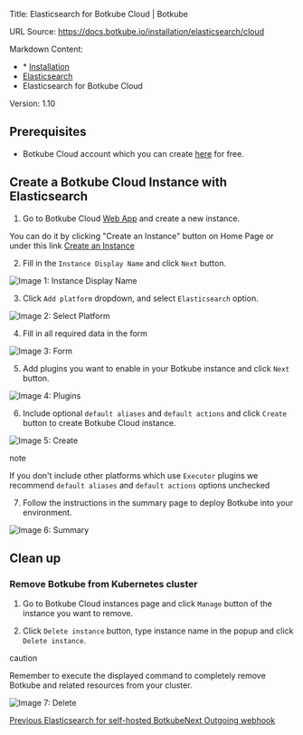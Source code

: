 Title: Elasticsearch for Botkube Cloud | Botkube

URL Source: https://docs.botkube.io/installation/elasticsearch/cloud

Markdown Content:
*   [](https://docs.botkube.io/) * [Installation](https://docs.botkube.io/)
*   [Elasticsearch](https://docs.botkube.io/installation/elasticsearch/)
*   Elasticsearch for Botkube Cloud

Version: 1.10

Prerequisites[​](#prerequisites"DirectlinktoPrerequisites")
---------------------------------------------------------------

*   Botkube Cloud account which you can create [here](https://app.botkube.io/) for free.

Create a Botkube Cloud Instance with Elasticsearch[​](#create-a-botkube-cloud-instance-with-elasticsearch"DirectlinktoCreateaBotkubeCloudInstancewithElasticsearch")
------------------------------------------------------------------------------------------------------------------------------------------------------------------------------

1.  Go to Botkube Cloud [Web App](https://app.botkube.io/) and create a new instance.

You can do it by clicking "Create an Instance" button on Home Page or under this link [Create an Instance](https://app.botkube.io/instances/add)

2.  Fill in the `Instance Display Name` and click `Next` button.

![Image 1: Instance Display Name](https://docs.botkube.io/assets/images/els_instance_display_name-b35605d19eef1ecc93de54d6eefacae5.png)

3.  Click `Add platform` dropdown, and select `Elasticsearch` option.

![Image 2: Select Platform](https://docs.botkube.io/assets/images/els_platform_select-aac36ca4e34549bef88cc00b3603f4ac.png)

4.  Fill in all required data in the form

![Image 3: Form](https://docs.botkube.io/assets/images/els_form-940490b8840d8a700b57b3a803249bd9.png)

5.  Add plugins you want to enable in your Botkube instance and click `Next` button.

![Image 4: Plugins](https://docs.botkube.io/assets/images/els_add_plugins-dbf20e334cdca6198e7d9b0f8c68847f.png)

6.  Include optional `default aliases` and `default actions` and click `Create` button to create Botkube Cloud instance.

![Image 5: Create](https://docs.botkube.io/assets/images/els_create-4b637edb5bec18e1e53cf632d8bc6087.png)

note

If you don't include other platforms which use `Executor` plugins we recommend `default aliases` and `default actions` options unchecked

7.  Follow the instructions in the summary page to deploy Botkube into your environment.

![Image 6: Summary](https://docs.botkube.io/assets/images/els_summary-bfdc3ff0af6735b41a17d7219fd6b6f0.png)


Clean up[​](#clean-up"DirectlinktoCleanup")
------------------------------------------------

### Remove Botkube from Kubernetes cluster[​](#remove-botkube-from-kubernetes-cluster"DirectlinktoRemoveBotkubefromKubernetescluster")

1.  Go to Botkube Cloud instances page and click `Manage` button of the instance you want to remove.

2.  Click `Delete instance` button, type instance name in the popup and click `Delete instance`.

caution

Remember to execute the displayed command to completely remove Botkube and related resources from your cluster.

![Image 7: Delete](https://docs.botkube.io/assets/images/els_instance_delete-27fe3622760a4cbbd7c92d13d7ddcd41.png)


[Previous Elasticsearch for self-hosted Botkube](https://docs.botkube.io/installation/elasticsearch/self-hosted)[Next Outgoing webhook](https://docs.botkube.io/installation/webhook/)
